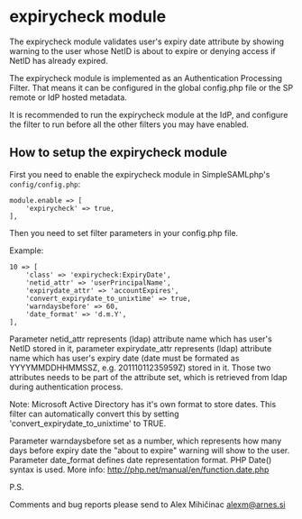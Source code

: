 expirycheck module
==================

The expirycheck module validates user's expiry date attribute by showing
warning to the user whose NetID is about to expire or denying access if NetID
has already expired.

The expirycheck module is implemented as an Authentication Processing Filter.
That means it can be configured in the global config.php file or the SP remote
or IdP hosted metadata.

It is recommended to run the expirycheck module at the IdP, and configure the
filter to run before all the other filters you may have enabled.

How to setup the expirycheck module
-----------------------------------

First you need to enable the expirycheck module in SimpleSAMLphp's `config/config.php`:

    module.enable => [
        'expirycheck' => true,
    ],

Then you need to set filter parameters in your config.php file.

Example:

	10 => [
		'class' => 'expirycheck:ExpiryDate',
		'netid_attr' => 'userPrincipalName',
		'expirydate_attr' => 'accountExpires',
		'convert_expirydate_to_unixtime' => true,
		'warndaysbefore' => 60,
		'date_format' => 'd.m.Y',
	],


Parameter netid_attr represents (ldap) attribute name which has user's NetID stored in it,
parameter expirydate_attr represents (ldap) attribute name which has user's expiry date
(date must be formated as YYYYMMDDHHMMSSZ, e.g. 20111011235959Z) stored in it.
Those two attributes needs to be part of the attribute set, which is retrieved from ldap during
authentication process.

Note:
Microsoft Active Directory has it's own format to store dates. This filter can automatically convert this
by setting 'convert_expirydate_to_unixtime' to TRUE.

Parameter warndaysbefore set as a number, which represents how many days before expiry
date the "about to expire" warning will show to the user.
Parameter date_format defines date representation format. PHP Date() syntax
is used. More info: http://php.net/manual/en/function.date.php

P.S.

Comments and bug reports please send to Alex Mihičinac <alexm@arnes.si>
